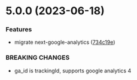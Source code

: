 # 5.0.0 (2023-06-18)


### Features

* migrate next-google-analytics ([734c19e](https://github.com/eisberg-labs/next-google-analytics/commit/734c19e262a7cdd4f0cae382819cf71a23e16979))


### BREAKING CHANGES

* ga_id is trackingId, supports google analytics 4




